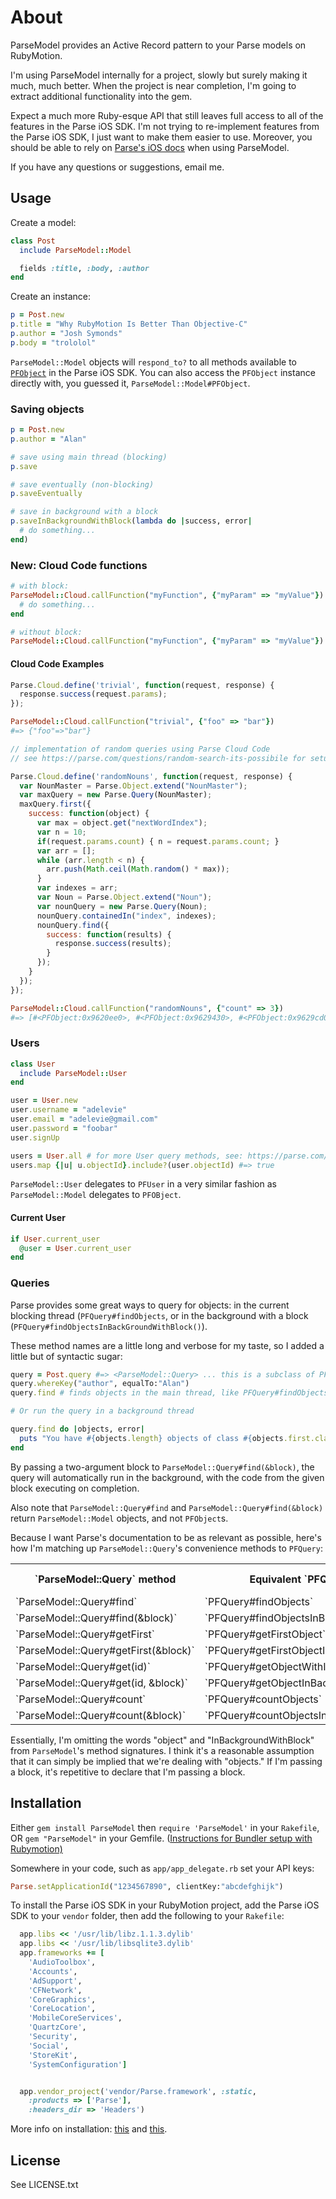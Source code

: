 # About

ParseModel provides an Active Record pattern to your Parse models on RubyMotion.

I'm using ParseModel internally for a project, slowly but surely making it much, much better. When the project is near completion, I'm going to extract additional functionality into the gem.

Expect a much more Ruby-esque API that still leaves full access to all of the features in the Parse iOS SDK. I'm not trying to re-implement features from the Parse iOS SDK, I just want to make them easier to use. Moreover, you should be able to rely on [Parse's iOS docs](https://parse.com/docs/ios/api/) when using ParseModel.

If you have any questions or suggestions, email me.

## Usage

Create a model:

```ruby
class Post
  include ParseModel::Model

  fields :title, :body, :author
end
```

Create an instance:

```ruby
p = Post.new
p.title = "Why RubyMotion Is Better Than Objective-C"
p.author = "Josh Symonds"
p.body = "trololol"
```

`ParseModel::Model` objects will `respond_to?` to all methods available to [`PFObject`](https://parse.com/docs/ios/api/Classes/PFObject.html) in the Parse iOS SDK. You can also access the `PFObject` instance directly with, you guessed it, `ParseModel::Model#PFObject`.

### Saving objects

```ruby
p = Post.new
p.author = "Alan"

# save using main thread (blocking)
p.save

# save eventually (non-blocking)
p.saveEventually

# save in background with a block
p.saveInBackgroundWithBlock(lambda do |success, error|
  # do something...
end)

```

### New: Cloud Code functions

```ruby
# with block:
ParseModel::Cloud.callFunction("myFunction", {"myParam" => "myValue"}) do |result, error|
  # do something...
end

# without block:
ParseModel::Cloud.callFunction("myFunction", {"myParam" => "myValue"})
```

#### Cloud Code Examples
```javascript
Parse.Cloud.define('trivial', function(request, response) {
  response.success(request.params);
});
```

```ruby
ParseModel::Cloud.callFunction("trivial", {"foo" => "bar"})
#=> {"foo"=>"bar"}
```

```javascript
// implementation of random queries using Parse Cloud Code
// see https://parse.com/questions/random-search-its-possibile for setup details

Parse.Cloud.define('randomNouns', function(request, response) {
  var NounMaster = Parse.Object.extend("NounMaster");
  var maxQuery = new Parse.Query(NounMaster);
  maxQuery.first({
    success: function(object) {
      var max = object.get("nextWordIndex");
      var n = 10;
      if(request.params.count) { n = request.params.count; }
      var arr = [];
      while (arr.length < n) {
        arr.push(Math.ceil(Math.random() * max));
      }
      var indexes = arr;
      var Noun = Parse.Object.extend("Noun");
      var nounQuery = new Parse.Query(Noun);
      nounQuery.containedIn("index", indexes);
      nounQuery.find({
        success: function(results) { 
          response.success(results); 
        }
      });
    }
  });
});
```

```ruby
ParseModel::Cloud.callFunction("randomNouns", {"count" => 3})
#=> [#<PFObject:0x9620ee0>, #<PFObject:0x9629430>, #<PFObject:0x9629cd0>]
```

### Users

```ruby
class User
  include ParseModel::User
end

user = User.new
user.username = "adelevie"
user.email = "adelevie@gmail.com"
user.password = "foobar"
user.signUp

users = User.all # for more User query methods, see: https://parse.com/questions/why-does-querying-for-a-user-create-a-second-user-class 
users.map {|u| u.objectId}.include?(user.objectId) #=> true
```

`ParseModel::User` delegates to `PFUser` in a very similar fashion as `ParseModel::Model` delegates to `PFOBject`.

#### Current User

```ruby
if User.current_user
  @user = User.current_user
end
```

### Queries

Parse provides some great ways to query for objects: in the current blocking thread (`PFQuery#findObjects`, or in the background with a block (`PFQuery#findObjectsInBackGroundWithBlock()`).

These method names are a little long and verbose for my taste, so I added a little but of syntactic sugar:

```ruby
query = Post.query #=> <ParseModel::Query> ... this is a subclass of PFQuery
query.whereKey("author", equalTo:"Alan")
query.find # finds objects in the main thread, like PFQuery#findObjects

# Or run the query in a background thread

query.find do |objects, error|
  puts "You have #{objects.length} objects of class #{objects.first.class}."
end
```

By passing a two-argument block to `ParseModel::Query#find(&block)`, the query will automatically run in the background, with the code from the given block executing on completion.

Also note that `ParseModel::Query#find` and `ParseModel::Query#find(&block)` return `ParseModel::Model` objects, and not `PFObject`s.

Because I want Parse's documentation to be as relevant as possible, here's how I'm matching up `ParseModel::Query`'s convenience methods to `PFQuery`:

<table>
  <tr>
    <th>`ParseModel::Query` method</th>
    <th>Equivalent `PFQuery` method</th>
    <th>Parse Documentation</th>
  </tr>
  <tr>
    <td>`ParseModel::Query#find`</td>
    <td>`PFQuery#findObjects`</td>
    <td><a href='https://parse.com/docs/ios/api/Classes/PFQuery.html#//api/name/findObjects'>here</a></td>
  </tr>
  <tr>
    <td>`ParseModel::Query#find(&block)`</td>
    <td>`PFQuery#findObjectsInBackgroundWithBlock`</td>
    <td><a href='https://parse.com/docs/ios/api/Classes/PFQuery.html#//api/name/countObjectsInBackgroundWithBlock:'>here</a></td>
  </tr>
  <tr>
    <td>`ParseModel::Query#getFirst`</td>
    <td>`PFQuery#getFirstObject`</td>
    <td><a href='https://parse.com/docs/ios/api/Classes/PFQuery.html#//api/name/getFirstObject'>here</a></td>
  </tr>
  <tr>
    <td>`ParseModel::Query#getFirst(&block)`</td>
    <td>`PFQuery#getFirstObjectInBackgroundWithBlock`</td>
    <td><a href='https://parse.com/docs/ios/api/Classes/PFQuery.html#//api/name/getFirstObjectInBackgroundWithBlock:'>here</a></td>
  </tr>
  <tr>
    <td>`ParseModel::Query#get(id)`</td>
    <td>`PFQuery#getObjectWithId`</td>
    <td><a href='https://parse.com/docs/ios/api/Classes/PFQuery.html#//api/name/getFirstObject'>here</a></td>
  </tr>
  <tr>
    <td>`ParseModel::Query#get(id, &block)`</td>
    <td>`PFQuery#getObjectInBackgroundWithId:block:`</td>
    <td><a href='https://parse.com/docs/ios/api/Classes/PFQuery.html#//api/name/getFirstObjectInBackgroundWithBlock:'>here</a></td>
  </tr>
  <tr>
    <td>`ParseModel::Query#count`</td>
    <td>`PFQuery#countObjects`</td>
    <td><a href='https://parse.com/docs/ios/api/Classes/PFQuery.html#//api/name/countObjects'>here</a></td>
  </tr>
  <tr>
    <td>`ParseModel::Query#count(&block)`</td>
    <td>`PFQuery#countObjectsInBackgroundWithBlock`</td>
    <td><a href='https://parse.com/docs/ios/api/Classes/PFQuery.html#//api/name/countObjectsInBackgroundWithBlock:'>here</a></td>
  </tr>
</table>

Essentially, I'm omitting the words "object" and "InBackgroundWithBlock" from `ParseModel`'s method signatures. I think it's a reasonable assumption that it can simply be implied that we're dealing with "objects." If I'm passing a block, it's repetitive to declare that I'm passing a block.

## Installation

Either `gem install ParseModel` then `require 'ParseModel'` in your `Rakefile`, OR
`gem "ParseModel"` in your Gemfile. ([Instructions for Bundler setup with Rubymotion)](http://thunderboltlabs.com/posts/using-bundler-with-rubymotion)

Somewhere in your code, such as `app/app_delegate.rb` set your API keys:

```ruby
Parse.setApplicationId("1234567890", clientKey:"abcdefghijk")
```

To install the Parse iOS SDK in your RubyMotion project, add the Parse iOS SDK to your `vendor` folder, then add the following to your `Rakefile`:

```ruby
  app.libs << '/usr/lib/libz.1.1.3.dylib'
  app.libs << '/usr/lib/libsqlite3.dylib'
  app.frameworks += [
    'AudioToolbox',
    'Accounts',
    'AdSupport',
    'CFNetwork',
    'CoreGraphics',
    'CoreLocation',
    'MobileCoreServices',
    'QuartzCore',
    'Security',
    'Social',
    'StoreKit',
    'SystemConfiguration']


  app.vendor_project('vendor/Parse.framework', :static,
    :products => ['Parse'],
    :headers_dir => 'Headers')
```

More info on installation: [this](http://www.rubymotion.com/developer-center/guides/project-management/#_using_3rd_party_libraries) and  [this](http://stackoverflow.com/a/10453895/94154).

## License

See LICENSE.txt
